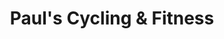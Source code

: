 ---
title: "Paul's Cycling & Fitness"
url: /winston-salem/pauls-cycling-und-fitness/
shop: Fahrrad
---